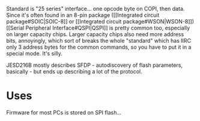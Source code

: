 Standard is "25 series" interface... one opcode byte on COPI, then data. Since it's often found in an 8-pin package ([[Integrated circuit package#SOIC|SOIC-8]] or [[Integrated circuit package#WSON|WSON-8]])  [[Serial Peripheral Interface#QSPI|QSPI]] is pretty common too, especially on larger capacity chips. Larger capacity chips also need more address bits, annoyingly, which sort of breaks the whole "standard" which has IIRC only 3 address bytes for the common commands, so you have to put it in a special mode. It's silly.

JESD216B mostly describes SFDP - autodiscovery of flash parameters, basically - but ends up describing a lot of the protocol.
# Uses
Firmware for most PCs is stored on SPI flash...
